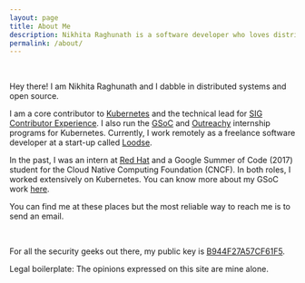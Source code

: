 ```yaml
---
layout: page
title: About Me
description: Nikhita Raghunath is a software developer who loves distributed systems and open source.
permalink: /about/
---
```

<br>


Hey there! I am Nikhita Raghunath and I dabble in distributed systems and open source.

I am a core contributor to [Kubernetes](https://kubernetes.io/) and the technical lead for [SIG Contributor Experience](https://git.k8s.io/community/sig-contributor-experience).
I also run the [GSoC](https://github.com/cncf/soc#organization-admins) and [Outreachy](https://www.outreachy.org/communities/cfp/kubernetes/) internship programs for Kubernetes.
Currently, I work remotely as a freelance software developer at a start-up called [Loodse](https://www.loodse.com/).


In the past, I was an intern at [Red Hat](https://www.redhat.com/en) and a Google Summer of Code (2017) student for the Cloud Native Computing Foundation (CNCF). In both roles, I worked extensively on Kubernetes. You can know more about my GSoC work [here](https://github.com/nikhita/gsoc-meta-k8s).

You can find me at these places but the most reliable way to reach me is to send an email.

<div align="center">
<p>
<a href="mailto:nikitaraghunath@gmail.com"><i class="fa fa-envelope-o fa-fw" aria-hidden="true" style="font-size:40px;color:#2980b9"></i></a>
&nbsp; &nbsp; &nbsp;
<a href="https://github.com/nikhita"><i class="fa fa-github" aria-hidden="true" style="font-size:40px;color:#2980b9"></i></a>
&nbsp; &nbsp; &nbsp;
<a href="https://twitter.com/TheNikhita"><i class="fa fa-twitter" aria-hidden="true" style="font-size:40px;color:#2980b9"></i></a>
&nbsp; &nbsp; &nbsp;
<a href="https://www.linkedin.com/in/nikinath/"><i class="fa fa-linkedin" aria-hidden="true" style="font-size:40px;color:#2980b9"></i></a>
&nbsp; &nbsp; &nbsp;
<a href="https://kubernetes.slack.com/team/nikhita"><i class="fa fa-slack" aria-hidden="true" style="font-size:40px;color:#2980b9"></i></a>
</p>
</div>

For all the security geeks out there, my public key is [B944F27A57CF61F5](https://keybase.io/nikhita).

Legal boilerplate: The opinions expressed on this site are mine alone.
